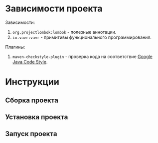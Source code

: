 # Зависимости проекта

Зависимости:
1. `org.projectlombok:lombok` - полезные аннотации.
1. `io.vavr:vavr` - примитивы функционального программирования.

Плагины:
1. `maven-checkstyle-plugin` - проверка кода на соответствие [Google Java Code Style](https://google.github.io/styleguide/javaguide.html).

# Инструкции

## Сборка проекта

## Установка проекта

## Запуск проекта
